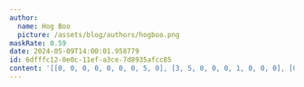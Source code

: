 ```yaml
---
author:
  name: Hog Boo
  picture: /assets/blog/authors/hogboo.png
maskRate: 0.59
date: 2024-05-09T14:00:01.958779
id: 6dfffc12-0e0c-11ef-a3ce-7d8935afcc85
content: '[[0, 0, 0, 0, 0, 0, 0, 5, 0], [3, 5, 0, 0, 0, 1, 0, 0, 0], [0, 0, 1, 3, 0, 0, 0, 8, 7], [1, 0, 0, 0, 2, 0, 9, 0, 0], [0, 8, 0, 1, 0, 3, 5, 7, 2], [5, 0, 0, 0, 4, 0, 1, 0, 6], [8, 0, 9, 2, 1, 4, 0, 0, 0], [0, 0, 0, 0, 0, 6, 2, 9, 0], [0, 4, 0, 7, 0, 5, 0, 1, 3]]'
---
```

